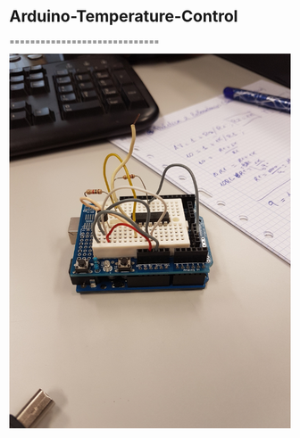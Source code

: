 # Arduino-Temperature-Control
=============================

<p align="left">
  <img src="https://github.com/AleDelgado94/Arduino-Temperature-Control/blob/master/arduino_temp1.jpg" width="550"/>
</p>
